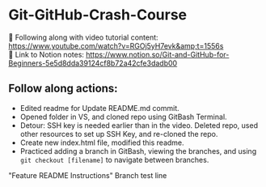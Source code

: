 # Git-GitHub-Crash-Course
🚩 Following along with video tutorial content: https://www.youtube.com/watch?v=RGOj5yH7evk&amp;t=1556s  
📓 Link to Notion notes: https://www.notion.so/Git-and-GitHub-for-Beginners-5e5d8dda39124cf8b72a42cfe3dadb00

## Follow along actions: 
- Edited readme for Update README.md commit.
- Opened folder in VS, and cloned repo using GitBash Terminal.
- Detour: SSH key is needed earlier than in the video. Deleted repo, used other resources to set up SSH Key, and re-cloned the repo.
- Create new index.html file, modified this readme. 
- Practiced adding a branch in GitBash, viewing the branches, and using `git checkout [filename]` to navigate between branches.     

"Feature README Instructions" Branch test line